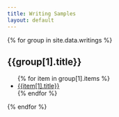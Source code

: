 ```yaml
---
title: Writing Samples
layout: default
---
```


{% for group in site.data.writings %}

<h2>{{group[1].title}}</h2>

<ul>
{% for item in group[1].items %}
<li><a href='/writings/{{group[0]}}/{{item[0]}}'>{{item[1].title}}</a></li>
{% endfor %}
</ul>

{% endfor %}
